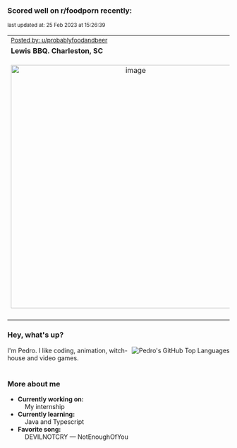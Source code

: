 ### Scored well on r/foodporn recently:

<p align="left"><sub>last updated at: 25 Feb 2023 at 15:26:39</sub></p>

|   |
| --- |
| <sub>[Posted by: u/probablyfoodandbeer][source]</sub> |
| **Lewis BBQ. Charleston, SC** | 
|<p align="center"> <img alt="image" src="https://i.redd.it/ci85e2eyp6ka1.jpg" width="550" /> </p>|
|   |

### Hey, what's up?
<img align="right" alt="Pedro's GitHub Top Languages" src="https://github-readme-stats.vercel.app/api/top-langs/?username=PedrosUsername&exclude_repo=HW2&layout=compact" />

I'm Pedro. I like coding, animation, witch-house and video games.<br><br>

### More about me
- **Currently working on:**  
&nbsp;&nbsp;&nbsp;&nbsp;My internship
- **Currently learning:**  
&nbsp;&nbsp;&nbsp;&nbsp;Java and Typescript
- **Favorite song:**  
&nbsp;&nbsp;&nbsp;&nbsp;DEVILNOTCRY — NotEnoughOfYou<br><br>

  



  
  
  
[linkedin]: https://linkedin.com/in/pedro-h-r-gomes-8a487b14a/
[gmail]: mailto:pilique11@gmail.com
[source]: https://reddit.com/r/FoodPorn/comments/11as66h/lewis_bbq_charleston_sc/
[redditAPI]: https://www.reddit.com/dev/api/